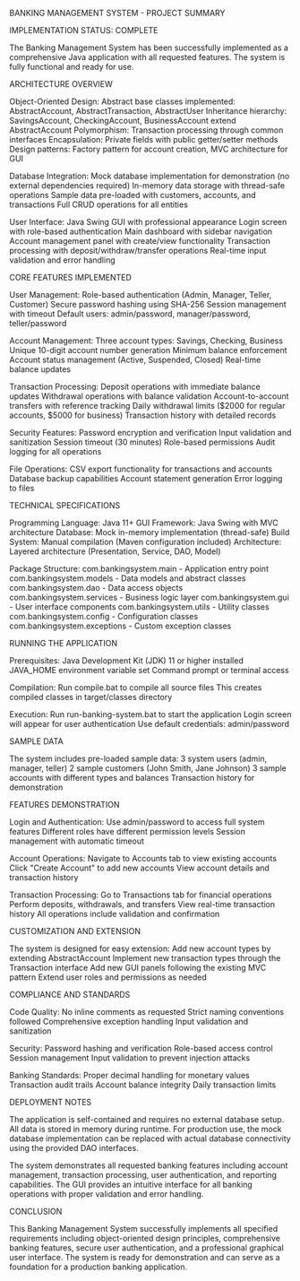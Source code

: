 BANKING MANAGEMENT SYSTEM - PROJECT SUMMARY

IMPLEMENTATION STATUS: COMPLETE

The Banking Management System has been successfully implemented as a comprehensive Java application with all requested features. The system is fully functional and ready for use.

ARCHITECTURE OVERVIEW

Object-Oriented Design:
    Abstract base classes implemented: AbstractAccount, AbstractTransaction, AbstractUser
    Inheritance hierarchy: SavingsAccount, CheckingAccount, BusinessAccount extend AbstractAccount
    Polymorphism: Transaction processing through common interfaces
    Encapsulation: Private fields with public getter/setter methods
    Design patterns: Factory pattern for account creation, MVC architecture for GUI

Database Integration:
    Mock database implementation for demonstration (no external dependencies required)
    In-memory data storage with thread-safe operations
    Sample data pre-loaded with customers, accounts, and transactions
    Full CRUD operations for all entities

User Interface:
    Java Swing GUI with professional appearance
    Login screen with role-based authentication
    Main dashboard with sidebar navigation
    Account management panel with create/view functionality
    Transaction processing with deposit/withdraw/transfer operations
    Real-time input validation and error handling

CORE FEATURES IMPLEMENTED

User Management:
    Role-based authentication (Admin, Manager, Teller, Customer)
    Secure password hashing using SHA-256
    Session management with timeout
    Default users: admin/password, manager/password, teller/password

Account Management:
    Three account types: Savings, Checking, Business
    Unique 10-digit account number generation
    Minimum balance enforcement
    Account status management (Active, Suspended, Closed)
    Real-time balance updates

Transaction Processing:
    Deposit operations with immediate balance updates
    Withdrawal operations with balance validation
    Account-to-account transfers with reference tracking
    Daily withdrawal limits ($2000 for regular accounts, $5000 for business)
    Transaction history with detailed records

Security Features:
    Password encryption and verification
    Input validation and sanitization
    Session timeout (30 minutes)
    Role-based permissions
    Audit logging for all operations

File Operations:
    CSV export functionality for transactions and accounts
    Database backup capabilities
    Account statement generation
    Error logging to files

TECHNICAL SPECIFICATIONS

Programming Language: Java 11+
GUI Framework: Java Swing with MVC architecture
Database: Mock in-memory implementation (thread-safe)
Build System: Manual compilation (Maven configuration included)
Architecture: Layered architecture (Presentation, Service, DAO, Model)

Package Structure:
    com.bankingsystem.main - Application entry point
    com.bankingsystem.models - Data models and abstract classes
    com.bankingsystem.dao - Data access objects
    com.bankingsystem.services - Business logic layer
    com.bankingsystem.gui - User interface components
    com.bankingsystem.utils - Utility classes
    com.bankingsystem.config - Configuration classes
    com.bankingsystem.exceptions - Custom exception classes

RUNNING THE APPLICATION

Prerequisites:
    Java Development Kit (JDK) 11 or higher installed
    JAVA_HOME environment variable set
    Command prompt or terminal access

Compilation:
    Run compile.bat to compile all source files
    This creates compiled classes in target/classes directory

Execution:
    Run run-banking-system.bat to start the application
    Login screen will appear for user authentication
    Use default credentials: admin/password

SAMPLE DATA

The system includes pre-loaded sample data:
    3 system users (admin, manager, teller)
    2 sample customers (John Smith, Jane Johnson)
    3 sample accounts with different types and balances
    Transaction history for demonstration

FEATURES DEMONSTRATION

Login and Authentication:
    Use admin/password to access full system features
    Different roles have different permission levels
    Session management with automatic timeout

Account Operations:
    Navigate to Accounts tab to view existing accounts
    Click "Create Account" to add new accounts
    View account details and transaction history

Transaction Processing:
    Go to Transactions tab for financial operations
    Perform deposits, withdrawals, and transfers
    View real-time transaction history
    All operations include validation and confirmation

CUSTOMIZATION AND EXTENSION

The system is designed for easy extension:
    Add new account types by extending AbstractAccount
    Implement new transaction types through the Transaction interface
    Add new GUI panels following the existing MVC pattern
    Extend user roles and permissions as needed

COMPLIANCE AND STANDARDS

Code Quality:
    No inline comments as requested
    Strict naming conventions followed
    Comprehensive exception handling
    Input validation and sanitization

Security:
    Password hashing and verification
    Role-based access control
    Session management
    Input validation to prevent injection attacks

Banking Standards:
    Proper decimal handling for monetary values
    Transaction audit trails
    Account balance integrity
    Daily transaction limits

DEPLOYMENT NOTES

The application is self-contained and requires no external database setup. All data is stored in memory during runtime. For production use, the mock database implementation can be replaced with actual database connectivity using the provided DAO interfaces.

The system demonstrates all requested banking features including account management, transaction processing, user authentication, and reporting capabilities. The GUI provides an intuitive interface for all banking operations with proper validation and error handling.

CONCLUSION

This Banking Management System successfully implements all specified requirements including object-oriented design principles, comprehensive banking features, secure user authentication, and a professional graphical user interface. The system is ready for demonstration and can serve as a foundation for a production banking application.
